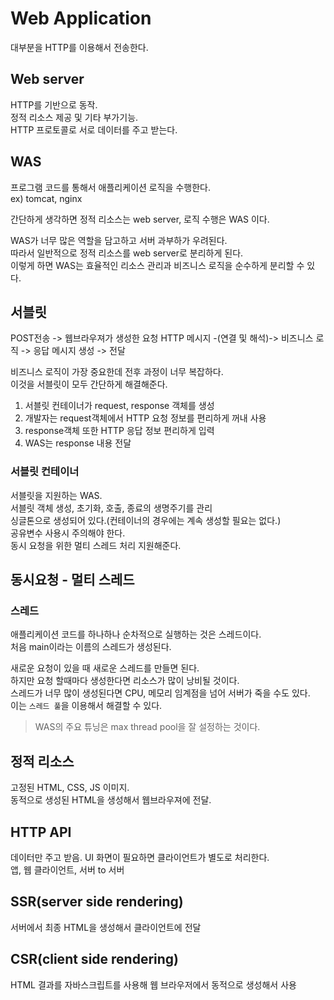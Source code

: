 # Web Application

대부분을 HTTP를 이용해서 전송한다.

## Web server
HTTP를 기반으로 동작.  
정적 리소스 제공 및 기타 부가기능.  
HTTP 프로토콜로 서로 데이터를 주고 받는다.  

## WAS
프로그램 코드를 통해서 애플리케이션 로직을 수행한다.  
ex) tomcat, nginx

간단하게 생각하면 정적 리소스는 web server, 로직 수행은 WAS 이다.

WAS가 너무 많은 역할을 담고하고 서버 과부하가 우려된다.  
따라서 일반적으로 정적 리소스를 web server로 분리하게 된다.  
이렇게 하면 WAS는 효율적인 리소스 관리과 비즈니스 로직을 순수하게 분리할 수 있다.

## 서블릿
POST전송 -> 웹브라우져가 생성한 요청 HTTP 메시지 -(연결 및 해석)-> 비즈니스 로직 -> 응답 메시지 생성 -> 전달

비즈니스 로직이 가장 중요한데 전후 과정이 너무 복잡하다.  
이것을 서블릿이 모두 간단하게 해결해준다.  

1. 서블릿 컨테이너가 request, response 객체를 생성
2. 개발자는 request객체에서 HTTP 요청 정보를 편리하게 꺼내 사용
3. response객체 또한 HTTP 응답 정보 편리하게 입력
4. WAS는 response 내용 전달

### 서블릿 컨테이너
서블릿을 지원하는 WAS.  
서블릿 객체 생성, 초기화, 호출, 종료의 생명주기를 관리  
싱글톤으로 생성되어 있다.(컨테이너의 경우에는 계속 생성할 필요는 없다.)  
공유변수 사용시 주의해야 한다.  
동시 요청을 위한 멀티 스레드 처리 지원해준다.  

## 동시요청 - 멀티 스레드

### 스레드
애플리케이션 코드를 하나하나 순차적으로 실행하는 것은 스레드이다.  
처음 main이라는 이름의 스레드가 생성된다.  

새로운 요청이 있을 때 새로운 스레드를 만들면 된다.  
하지만 요청 할때마다 생성한다면 리소스가 많이 낭비될 것이다.  
스레드가 너무 많이 생성된다면 CPU, 메모리 임계점을 넘어 서버가 죽을 수도 있다.  
이는 `스레드 풀`을 이용해서 해결할 수 있다.  

> WAS의 주요 튜닝은 max thread pool을 잘 설정하는 것이다.

## 정적 리소스
고정된 HTML, CSS, JS 이미지.  
동적으로 생성된 HTML을 생성해서 웹브라우져에 전달.  

## HTTP API
데이터만 주고 받음. UI 화면이 필요하면 클라이언트가 별도로 처리한다.  
앱, 웹 클라이언트, 서버 to 서버

## SSR(server side rendering)
서버에서 최종 HTML을 생성해서 클라이언트에 전달

## CSR(client side rendering)
HTML 결과를 자바스크립트를 사용해 웹 브라우저에서 동적으로 생성해서 사용
